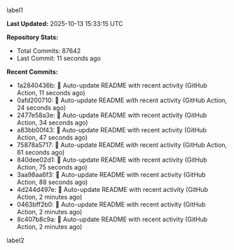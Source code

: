 
label1 
<!-- ACTIVITY_START -->
**Last Updated:** 2025-10-13 15:33:15 UTC

**Repository Stats:**
- Total Commits: 87642
- Last Commit: 11 seconds ago

**Recent Commits:**
- 1a2840436b: 🤖 Auto-update README with recent activity (GitHub Action, 11 seconds ago)
- 0afd200710: 🤖 Auto-update README with recent activity (GitHub Action, 24 seconds ago)
- 2477e58a3e: 🤖 Auto-update README with recent activity (GitHub Action, 34 seconds ago)
- a83bb00f43: 🤖 Auto-update README with recent activity (GitHub Action, 47 seconds ago)
- 75878a5717: 🤖 Auto-update README with recent activity (GitHub Action, 61 seconds ago)
- 840dee02d1: 🤖 Auto-update README with recent activity (GitHub Action, 75 seconds ago)
- 3aa98aa6f3: 🤖 Auto-update README with recent activity (GitHub Action, 88 seconds ago)
- 4d244d497e: 🤖 Auto-update README with recent activity (GitHub Action, 2 minutes ago)
- 0463bff2b0: 🤖 Auto-update README with recent activity (GitHub Action, 2 minutes ago)
- 8c407b8c9a: 🤖 Auto-update README with recent activity (GitHub Action, 2 minutes ago)
<!-- ACTIVITY_END -->

label2
